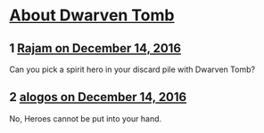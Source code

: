 # [About Dwarven Tomb](https://community.fantasyflightgames.com/topic/236971-about-dwarven-tomb/)

## 1 [Rajam on December 14, 2016](https://community.fantasyflightgames.com/topic/236971-about-dwarven-tomb/?do=findComment&comment=2541602)

Can you pick a spirit hero in your discard pile with Dwarven Tomb?

## 2 [alogos on December 14, 2016](https://community.fantasyflightgames.com/topic/236971-about-dwarven-tomb/?do=findComment&comment=2541639)

No, Heroes cannot be put into your hand.

